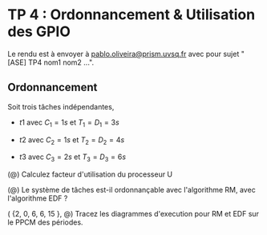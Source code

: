 TP 4 : Ordonnancement & Utilisation des GPIO
===============================================

Le rendu est à envoyer à <pablo.oliveira@prism.uvsq.fr> avec pour sujet "[ASE] TP4 nom1 nom2 ...".

Ordonnancement
--------------

Soit trois tâches indépendantes,

  * $t1$ avec $C_1 = 1s$ et $T_1 = D_1 = 3s$  

  * $t2$ avec $C_2 = 1s$ et $T_2 = D_2 = 4s$

  * $t3$ avec $C_3 = 2s$ et $T_3 = D_3 = 6s$ 

(@) Calculez facteur d'utilisation du processeur U

(@) Le système de tâches est-il ordonnançable avec l'algorithme RM, avec l'algorithme EDF ?

(    {2,     0,            6,        6,           15      },
@) Tracez les diagrammes d'execution pour RM et EDF sur le PPCM des périodes.
